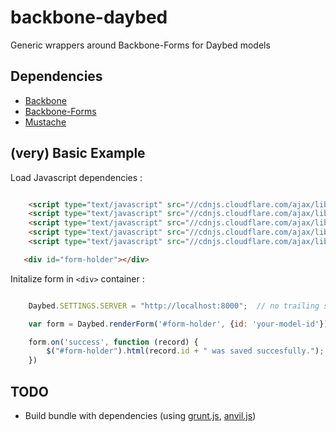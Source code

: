 backbone-daybed
===============

Generic wrappers around Backbone-Forms for Daybed models


Dependencies
------------

* [Backbone](http://backbonejs.org)
* [Backbone-Forms](https://github.com/powmedia/backbone-forms#readme)
* [Mustache](http://mustache.github.io/)


(very) Basic Example
--------------------

Load Javascript dependencies :

```html

    <script type="text/javascript" src="//cdnjs.cloudflare.com/ajax/libs/jquery/1.8.3/jquery.min.js"></script>
    <script type="text/javascript" src="//cdnjs.cloudflare.com/ajax/libs/underscore.js/1.4.2/underscore-min.js"></script>
    <script type="text/javascript" src="//cdnjs.cloudflare.com/ajax/libs/backbone.js/1.0.0/backbone-min.js"></script>
    <script type="text/javascript" src="//cdnjs.cloudflare.com/ajax/libs/backbone-forms/0.12.0/backbone-forms.min.js"></script>
    <script type="text/javascript" src="//cdnjs.cloudflare.com/ajax/libs/mustache.js/0.7.0/mustache.min.js"></script>

   <div id="form-holder"></div>
```

Initalize form in ``<div>`` container :

```javascript

    Daybed.SETTINGS.SERVER = "http://localhost:8000";  // no trailing slash

    var form = Daybed.renderForm('#form-holder', {id: 'your-model-id'});

    form.on('success', function (record) {
        $("#form-holder").html(record.id + " was saved succesfully.");
    })

```


TODO
----

* Build bundle with dependencies (using [grunt.js](http://gruntjs.com/), [anvil.js](http://anviljs.com/))
